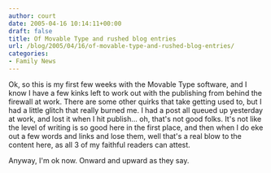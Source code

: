 ```yaml
---
author: court
date: 2005-04-16 10:14:11+00:00
draft: false
title: Of Movable Type and rushed blog entries
url: /blog/2005/04/16/of-movable-type-and-rushed-blog-entries/
categories:
- Family News
---
```


Ok, so this is my first few weeks with the Movable Type software, and I know I have a few kinks left to work out with the publishing from behind the firewall at work.  There are some other quirks that take getting used to, but I had a little glitch that really burned me.  I had a post all queued up yesterday at work, and lost it when I hit publish... oh, that's not good folks.  It's not like the level of writing is so good here in the first place, and then when I do eke out a few words and links and lose them, well that's a real blow to the content here, as all 3 of my faithful readers can attest.

Anyway, I'm ok now.  Onward and upward as they say.
